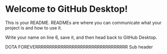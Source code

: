 # Welcome to GitHub Desktop!

This is your README. READMEs are where you can communicate what your project is and how to use it.

Write your name on line 6, save it, and then head back to GitHub Desktop.

DOTA FOREVERRRRRRRRRRRRRRRRRRRRRRRRRRRRRRRRR
Sub header

